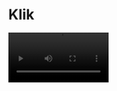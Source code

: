 # Klik


<video width="200" controls loop autoplay>
<source src="https://user-images.githubusercontent.com/75474651/151144058-d39b6329-0c45-4da5-971e-ff6d7638f4f0.mov" type='video/mp4'>
Your browser does not support the video tag.
</video>
